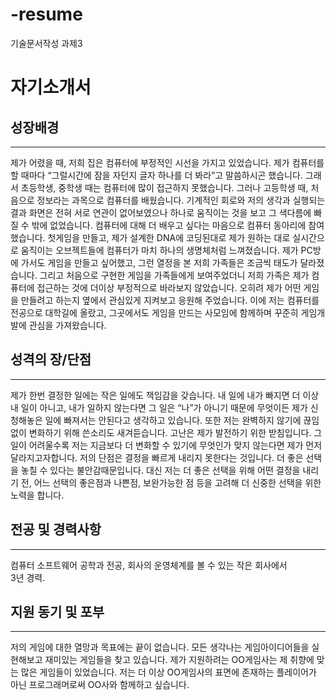 # -resume
기술문서작성 과제3
# 자기소개서
## 성장배경
---
제가 어렸을 때, 저희 집은 컴퓨터에 부정적인 시선을 가지고 있었습니다. 제가 컴퓨터를 할 때마다 “그럴시간에 잠을 자던지 글자 하나를 더 봐라”고 말씀하시곤 했습니다. 그래서 초등학생, 중학생 때는 컴퓨터에 많이 접근하지 못했습니다. 그러나 고등학생 때, 처음으로 정보라는 과목으로 컴퓨터를 배웠습니다. 기계적인 회로와 저의 생각과 실행되는 결과 화면은 전혀 서로 연관이 없어보였으나 하나로 움직이는 것을 보고 그 색다름에 빠질 수 밖에 없었습니다. 컴퓨터에 대해 더 배우고 싶다는 마음으로 컴퓨터 동아리에 참여했습니다. 첫게임을 만들고, 제가 설계한 DNA에 코딩된대로 제가 원하는 대로 실시간으로 움직이는 오브젝트들에 컴퓨터가 마치 하나의 생명체처럼 느껴졌습니다. 제가 PC방에 가서도 게임을 만들고 싶어했고, 그런 열정을 본 저희 가족들은 조금씩 태도가 달라졌습니다. 그리고 처음으로 구현한 게임을 가족들에게 보여주었더니 저희 가족은 제가 컴퓨터에 접근하는 것에 더이상 부정적으로 바라보지 않았습니다. 오히려 제가 어떤 게임을 만들려고 하는지 옆에서 관심있게 지켜보고 응원해 주었습니다. 이에 저는 컴퓨터를 전공으로 대학길에 올랐고, 그곳에서도 게임을 만드는 사모임에 함께하며 꾸준히 게임개발에 관심을 가져왔습니다.
## 성격의 장/단점
---
제가 한번 결정한 일에는 작은 일에도 책임감을 갖습니다. 내 일에 내가 빠지면 더 이상 내 일이 아니고, 내가 일하지 않는다면 그 일은 “나”가 아니기 때문에 무엇이든 제가 신청해놓은 일에 빠져서는 안된다고 생각하고 있습니다. 또한 저는 완벽하지 않기에 끊임없이 변화하기 위해 쓴소리도 새겨듣습니다. 고난은 제가 발전하기 위한 받침입니다. 그 일이 어려울수록 저는 지금보다 더 변화할 수 있기에 무엇인가 맞지 않는다면 제가 먼저 달라지고자합니다. 저의 단점은 결정을 빠르게 내리지 못한다는 것입니다. 더 좋은 선택을 놓칠 수 있다는 불안감때문입니다. 대신 저는 더 좋은 선택을 위해 어떤 결정을 내리기 전, 어느 선택의 좋은점과 나쁜점, 보완가능한 점 등을 고려해 더 신중한 선택을 위한 노력을 합니다.
## 전공 및 경력사항
---
컴퓨터 소프트웨어 공학과 전공, 회사의 운영체계를 볼 수 있는 작은 회사에서  
3년 경력.
## 지원 동기 및 포부
---
저의 게임에 대한 열망과 목표에는 끝이 없습니다. 모든 생각나는 게임아이디어들을 실현해보고 재미있는 게임들을 찾고 있습니다. 제가 지원하려는 OO게임사는 제 취향에 맞는 많은 게임들이 있었습니다. 저는 더 이상 OO게임사의 표면에 존재하는 플레이어가 아닌 프로그래머로써 OO사와 함께하고 싶습니다.
